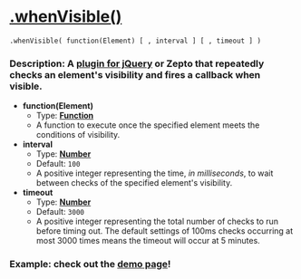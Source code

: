 # [.whenVisible()](http://briznad.github.io/whenVisible/)

    .whenVisible( function(Element) [ , interval ] [ , timeout ] )

### Description: A [plugin for jQuery](http://plugins.jquery.com/whenvisible/) or Zepto that repeatedly checks an element's visibility and fires a callback when visible.

- **function(Element)**
  - Type: [**Function**](http://api.jquery.com/Types#Function)
  - A function to execute once the specified element meets the conditions of visibility.
- **interval**
  - Type: [**Number**](http://api.jquery.com/Types#Number)
  - Default: `100`
  - A positive integer representing the time, _in milliseconds_, to wait between checks of the specified element's visibility.
- **timeout**
  - Type: [**Number**](http://api.jquery.com/Types#Number)
  - Default: `3000`
  - A positive integer representing the total number of checks to run before timing out. The default settings of 100ms checks occurring at most 3000 times means the timeout will occur at 5 minutes.

### Example: check out the [demo page](http://briznad.github.io/whenVisible/)!
